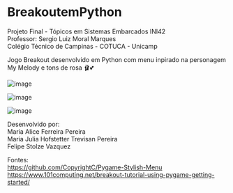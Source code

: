 # BreakoutemPython
Projeto Final - Tópicos em Sistemas Embarcados INI42 </br>
Professor: Sergio Luiz Moral Marques  </br>
Colégio Técnico de Campinas - COTUCA - Unicamp


Jogo Breakout desenvolvido em Python com menu inpirado na personagem My Melody e tons de rosa 🩰💕

![image](https://user-images.githubusercontent.com/89542647/206173192-52b0c57b-d7ca-4ff4-b704-c95e58109636.png)

![image](https://user-images.githubusercontent.com/89542647/206173577-57eac33a-8527-41d7-87c7-4dd3d7b5c461.png)

![image](https://user-images.githubusercontent.com/89542647/206173469-c444a66f-b189-4159-8ae8-020204522faa.png)

Desenvolvido por: </br>
Maria Alice Ferreira Pereira </br>
Maria Julia Hofstetter Trevisan Pereira </br>
Felipe Stolze Vazquez

Fontes: </br>
https://github.com/CopyrightC/Pygame-Stylish-Menu </br>
https://www.101computing.net/breakout-tutorial-using-pygame-getting-started/



